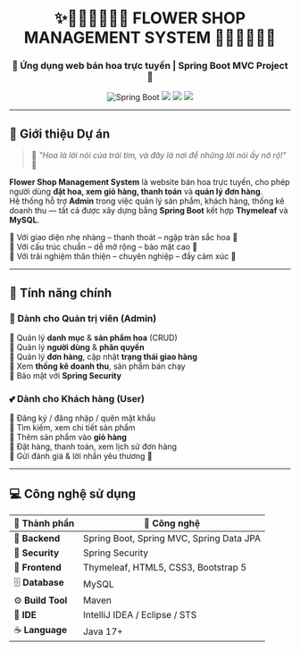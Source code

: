 <h1 align="center">
✨💐🌸🌷🌺🌼🌻 FLOWER SHOP MANAGEMENT SYSTEM 🌹🌺🌷🌸💐✨
</h1>

<h3 align="center">💞 Ứng dụng web bán hoa trực tuyến | Spring Boot MVC Project 💞</h3>

<p align="center">
  <img src="https://img.shields.io/badge/Spring_Boot-3.0-green?style=for-the-badge&logo=springboot" alt="Spring Boot">
  <img src="https://img.shields.io/badge/Thymeleaf-HTML_Template-green?style=for-the-badge&logo=thymeleaf">
  <img src="https://img.shields.io/badge/MySQL-Database-blue?style=for-the-badge&logo=mysql">
  <img src="https://img.shields.io/badge/Java-17-orange?style=for-the-badge&logo=coffeescript">
</p>

---

## 🌸 Giới thiệu Dự án

> 💐 *"Hoa là lời nói của trái tim, và đây là nơi để những lời nói ấy nở rộ!"* 🌷  

**Flower Shop Management System** là website bán hoa trực tuyến, cho phép người dùng **đặt hoa, xem giỏ hàng, thanh toán** và **quản lý đơn hàng**.  
Hệ thống hỗ trợ **Admin** trong việc quản lý sản phẩm, khách hàng, thống kê doanh thu — tất cả được xây dựng bằng **Spring Boot** kết hợp **Thymeleaf** và **MySQL**.  

🌼 Với giao diện nhẹ nhàng – thanh thoát – ngập tràn sắc hoa 🌸  
🌹 Với cấu trúc chuẩn – dễ mở rộng – bảo mật cao 🌷  
🌻 Với trải nghiệm thân thiện – chuyên nghiệp – đầy cảm xúc 🌺  

---

## 🌷 Tính năng chính

### 👑 Dành cho Quản trị viên (Admin)
💐 Quản lý **danh mục** & **sản phẩm hoa** (CRUD)  
🌹 Quản lý **người dùng** & **phân quyền**  
🌸 Quản lý **đơn hàng**, cập nhật **trạng thái giao hàng**  
🌺 Xem **thống kê doanh thu**, sản phẩm bán chạy  
🌼 Bảo mật với **Spring Security**

### 💕 Dành cho Khách hàng (User)
🌻 Đăng ký / đăng nhập / quên mật khẩu  
🌸 Tìm kiếm, xem chi tiết sản phẩm  
🌼 Thêm sản phẩm vào **giỏ hàng**  
🌹 Đặt hàng, thanh toán, xem lịch sử đơn hàng  
🌷 Gửi đánh giá & lời nhắn yêu thương 💌  

---

## 💻 Công nghệ sử dụng

| 💠 Thành phần | 🌸 Công nghệ |
|----------------|---------------|
| 🧩 **Backend** | Spring Boot, Spring MVC, Spring Data JPA |
| 🔐 **Security** | Spring Security |
| 🎨 **Frontend** | Thymeleaf, HTML5, CSS3, Bootstrap 5 |
| 🗄️ **Database** | MySQL |
| ⚙️ **Build Tool** | Maven |
| 🧠 **IDE** | IntelliJ IDEA / Eclipse / STS |
| ☕ **Language** | Java 17+ |

